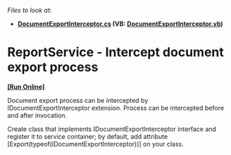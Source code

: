 <!-- default file list -->
*Files to look at*:

* **[DocumentExportInterceptor.cs](./CS/S171806_Export.Web/DocumentExportInterceptor.cs) (VB: [DocumentExportInterceptor.vb](./VB/S171806_Export.Web/DocumentExportInterceptor.vb))**
<!-- default file list end -->
# ReportService - Intercept document export process
<!-- run online -->
**[[Run Online]](https://codecentral.devexpress.com/e4866)**
<!-- run online end -->


<p>Document export process can be intercepted by IDocumentExportInterceptor extension. Process can be intercepted before and after invocation.</p><p>Create class that implements IDocumentExportInterceptor interface and register it to service container; by default, add attribute [Export(typeof(IDocumentExportInterceptor))] on your class.</p>

<br/>


